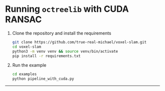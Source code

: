 # Running `octreelib` with CUDA RANSAC

1. Clone the repository and install the requirements
    ```bash
    git clone https://github.com/true-real-michael/voxel-slam.git
    cd voxel-slam
    python3 -m venv venv && source venv/bin/activate
    pip install -r requirements.txt
    ```
3. Run the example
    ```bash
    cd examples
    python pipeline_with_cuda.py
    ```




- - -
